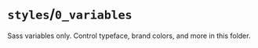 # `styles`/`0_variables`

Sass variables only. Control typeface, brand colors, and more in this folder.
